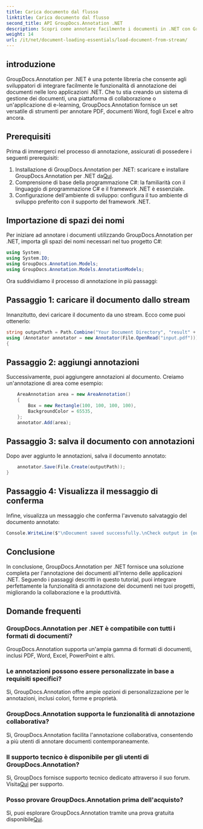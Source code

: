 ```yaml
---
title: Carica documento dal flusso
linktitle: Carica documento dal flusso
second_title: API GroupDocs.Annotation .NET
description: Scopri come annotare facilmente i documenti in .NET con GroupDocs.Annotation. Migliora la collaborazione e la produttività.
weight: 14
url: /it/net/document-loading-essentials/load-document-from-stream/
---
```

## introduzione
GroupDocs.Annotation per .NET è una potente libreria che consente agli sviluppatori di integrare facilmente le funzionalità di annotazione dei documenti nelle loro applicazioni .NET. Che tu stia creando un sistema di gestione dei documenti, una piattaforma di collaborazione o un'applicazione di e-learning, GroupDocs.Annotation fornisce un set versatile di strumenti per annotare PDF, documenti Word, fogli Excel e altro ancora.
## Prerequisiti
Prima di immergerci nel processo di annotazione, assicurati di possedere i seguenti prerequisiti:
1. Installazione di GroupDocs.Annotation per .NET: scaricare e installare GroupDocs.Annotation per .NET da[Qui](https://releases.groupdocs.com/annotation/net/).
2. Comprensione di base della programmazione C#: la familiarità con il linguaggio di programmazione C# e il framework .NET è essenziale.
3. Configurazione dell'ambiente di sviluppo: configura il tuo ambiente di sviluppo preferito con il supporto del framework .NET.

## Importazione di spazi dei nomi
Per iniziare ad annotare i documenti utilizzando GroupDocs.Annotation per .NET, importa gli spazi dei nomi necessari nel tuo progetto C#:
```csharp
using System;
using System.IO;
using GroupDocs.Annotation.Models;
using GroupDocs.Annotation.Models.AnnotationModels;
```

Ora suddividiamo il processo di annotazione in più passaggi:
## Passaggio 1: caricare il documento dallo stream
Innanzitutto, devi caricare il documento da uno stream. Ecco come puoi ottenerlo:
```csharp
string outputPath = Path.Combine("Your Document Directory", "result" + Path.GetExtension("input.pdf"));
using (Annotator annotator = new Annotator(File.OpenRead("input.pdf")))
{
```
## Passaggio 2: aggiungi annotazioni
Successivamente, puoi aggiungere annotazioni al documento. Creiamo un'annotazione di area come esempio:
```csharp
	AreaAnnotation area = new AreaAnnotation()
	{
		Box = new Rectangle(100, 100, 100, 100),
		BackgroundColor = 65535,
	};
	annotator.Add(area);
```
## Passaggio 3: salva il documento con annotazioni
Dopo aver aggiunto le annotazioni, salva il documento annotato:
```csharp
	annotator.Save(File.Create(outputPath));
}
```
## Passaggio 4: Visualizza il messaggio di conferma
Infine, visualizza un messaggio che conferma l'avvenuto salvataggio del documento annotato:
```csharp
Console.WriteLine($"\nDocument saved successfully.\nCheck output in {outputPath}.");
```

## Conclusione
In conclusione, GroupDocs.Annotation per .NET fornisce una soluzione completa per l'annotazione dei documenti all'interno delle applicazioni .NET. Seguendo i passaggi descritti in questo tutorial, puoi integrare perfettamente la funzionalità di annotazione dei documenti nei tuoi progetti, migliorando la collaborazione e la produttività.
## Domande frequenti
### GroupDocs.Annotation per .NET è compatibile con tutti i formati di documenti?
GroupDocs.Annotation supporta un'ampia gamma di formati di documenti, inclusi PDF, Word, Excel, PowerPoint e altri.
### Le annotazioni possono essere personalizzate in base a requisiti specifici?
Sì, GroupDocs.Annotation offre ampie opzioni di personalizzazione per le annotazioni, inclusi colori, forme e proprietà.
### GroupDocs.Annotation supporta le funzionalità di annotazione collaborativa?
Sì, GroupDocs.Annotation facilita l'annotazione collaborativa, consentendo a più utenti di annotare documenti contemporaneamente.
### Il supporto tecnico è disponibile per gli utenti di GroupDocs.Annotation?
 Sì, GroupDocs fornisce supporto tecnico dedicato attraverso il suo forum. Visita[Qui](https://forum.groupdocs.com/c/annotation/10) per supporto.
### Posso provare GroupDocs.Annotation prima dell'acquisto?
 Sì, puoi esplorare GroupDocs.Annotation tramite una prova gratuita disponibile[Qui](https://releases.groupdocs.com/).